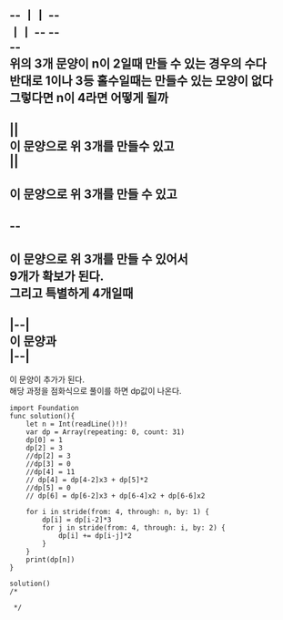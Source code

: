 --  ㅣㅣ --   
ㅣㅣ  --  --   
         --   
위의 3개 문양이 n이 2일때 만들 수 있는 경우의 수다   
반대로 1이나 3등 홀수일때는 만들수 있는 모양이 없다   
그렇다면 n이 4라면 어떻게 될까   
--   
||   
이 문양으로 위 3개를 만들수 있고   
||   
--   
이 문양으로 위 3개를 만들 수 있고   
--   
--   
--   
이 문양으로 위 3개를 만들 수 있어서   
9개가 확보가 된다.   
그리고 특별하게 4개일때   
----     
|--|      
이 문양과   
|--|   
----   
이 문양이 추가가 된다.   
해당 과정을 점화식으로 풀이를 하면 dp값이 나온다.   

```      
import Foundation
func solution(){
    let n = Int(readLine()!)!
    var dp = Array(repeating: 0, count: 31)
    dp[0] = 1
    dp[2] = 3
    //dp[2] = 3
    //dp[3] = 0
    //dp[4] = 11
    // dp[4] = dp[4-2]x3 + dp[5]*2
    //dp[5] = 0
    // dp[6] = dp[6-2]x3 + dp[6-4]x2 + dp[6-6]x2
    
    for i in stride(from: 4, through: n, by: 1) {
        dp[i] = dp[i-2]*3
        for j in stride(from: 4, through: i, by: 2) {
            dp[i] += dp[i-j]*2
        }
    }
    print(dp[n])
}

solution()
/*
 
 */

```
